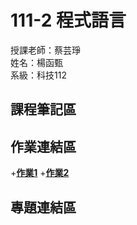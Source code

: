 # 111-2 程式語言 <br />
授課老師：蔡芸琤 <br />
姓名：楊函甄 <br />
系級：科技112 <br />
## 課程筆記區 <br />
## 作業連結區 <br />
+[**作業1**]( https://github.com/bonnie705/PL/blob/main/HW1/HW1.ipynb)
+[**作業2**](https://github.com/bonnie705/PL/blob/main/HW2/HW2.ipynb)
## 專題連結區 <br />
